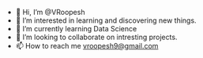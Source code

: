 - 👋 Hi, I’m @VRoopesh
- 👀 I’m interested in learning and discovering new things.
- 🌱 I’m currently learning Data Science
- 💞️ I’m looking to collaborate on intresting projects.
- 📫 How to reach me vroopesh9@gmail.com

<!---
VRoopesh/VRoopesh is a ✨ special ✨ repository because its `README.md` (this file) appears on your GitHub profile.
You can click the Preview link to take a look at your changes.
--->
